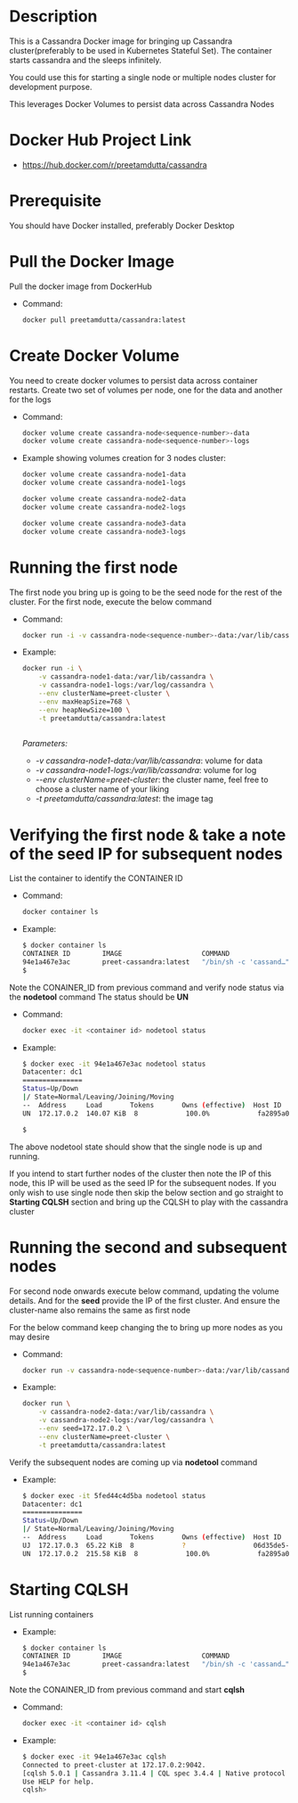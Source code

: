 Description
===========
This is a Cassandra Docker image for bringing up Cassandra cluster(preferably to be used in Kubernetes Stateful Set). The container starts cassandra and the sleeps infinitely.

You could use this for starting a single node or multiple nodes cluster for development purpose. 

This leverages Docker Volumes to persist data across Cassandra Nodes

Docker Hub Project Link
=======================
- https://hub.docker.com/r/preetamdutta/cassandra 

Prerequisite
============
You should have Docker installed, preferably Docker Desktop


Pull the Docker Image
=====================
Pull the docker image from DockerHub
- Command:
  ```bash
  docker pull preetamdutta/cassandra:latest
  ```

Create Docker Volume
====================
You need to create docker volumes to persist data across container restarts. Create two set of volumes per node, one for the data and another for the logs

- Command:
  ```bash
  docker volume create cassandra-node<sequence-number>-data
  docker volume create cassandra-node<sequence-number>-logs
  ```

- Example showing volumes creation for 3 nodes cluster:
  ```bash
  docker volume create cassandra-node1-data
  docker volume create cassandra-node1-logs
  
  docker volume create cassandra-node2-data
  docker volume create cassandra-node2-logs
  
  docker volume create cassandra-node3-data
  docker volume create cassandra-node3-logs
  ```

Running the first node
======================
The first node you bring up is going to be the seed node for the rest of the cluster. For the first node, execute the below command
- Command:
  ```bash
  docker run -i -v cassandra-node<sequence-number>-data:/var/lib/cassandra -v cassandra-node<sequence-number>-logs:/var/log/cassandra --env clusterName=<cluster-name> -t preetamdutta/cassandra:latest
  ```
- Example:
  ```bash
  docker run -i \
      -v cassandra-node1-data:/var/lib/cassandra \
      -v cassandra-node1-logs:/var/log/cassandra \
      --env clusterName=preet-cluster \
      --env maxHeapSize=768 \
      --env heapNewSize=100 \
      -t preetamdutta/cassandra:latest
      
  ```
  
  *Parameters:*
  - *-v cassandra-node1-data:/var/lib/cassandra*: volume for data
  - *-v cassandra-node1-logs:/var/lib/cassandra*: volume for log
  - *--env clusterName=preet-cluster*: the cluster name, feel free to choose a cluster name of your liking
  - *-t preetamdutta/cassandra:latest*: the image tag


Verifying the first node & take a note of the seed IP for subsequent nodes
==========================================================================

List the container to identify the CONTAINER ID
- Command: 
  ```bash
  docker container ls
  ```
  
- Example:
  ```bash
  $ docker container ls
  CONTAINER ID        IMAGE                    COMMAND                  CREATED             STATUS              PORTS                                         NAMES
  94e1a467e3ac        preet-cassandra:latest   "/bin/sh -c 'cassand…"   3 minutes ago       Up 3 minutes        7000-7001/tcp, 7199/tcp, 9042/tcp, 9160/tcp   hopeful_mendel
  $
  ```

Note the CONAINER_ID from previous command and verify node status via the **nodetool** command
The status should be **UN**
- Command:
  ```bash
  docker exec -it <container id> nodetool status
  ```
- Example:
  ```bash
  $ docker exec -it 94e1a467e3ac nodetool status
  Datacenter: dc1
  ===============
  Status=Up/Down
  |/ State=Normal/Leaving/Joining/Moving
  --  Address     Load       Tokens       Owns (effective)  Host ID                               Rack
  UN  172.17.0.2  140.07 KiB  8            100.0%            fa2895a0-7ae8-423a-b5a9-80979abccaf8  rack1
  
  $
  ```

The above nodetool state should show that the single node is up and running.

If you intend to start further nodes of the cluster then note the IP of this node, this IP will be used as the seed IP for the subsequent nodes.
If you only wish to use single node then skip the below section and go straight to **Starting CQLSH** section and bring up the CQLSH to play with the cassandra cluster


Running the second and subsequent nodes
=======================================
For second node onwards execute below command, updating the volume details. And for the **seed** provide the IP of the first cluster.
And ensure the cluster-name also remains the same as first node

For the below command keep changing the *<sequence-number>* to bring up more nodes as you may desire
- Command:
  ```bash
  docker run -v cassandra-node<sequence-number>-data:/var/lib/cassandra -v cassandra-node<sequence-number>-logs:/var/log/cassandra --env seed=172.17.0.2 --env clusterName=preet-cluster -t preetamdutta/cassandra:latest
  ```
- Example:
  ```bash
  docker run \
      -v cassandra-node2-data:/var/lib/cassandra \
      -v cassandra-node2-logs:/var/log/cassandra \
      --env seed=172.17.0.2 \
      --env clusterName=preet-cluster \
      -t preetamdutta/cassandra:latest
  ```

Verify the subsequent nodes are coming up via **nodetool** command
- Example:
  ```bash
  $ docker exec -it 5fed44c4d5ba nodetool status
  Datacenter: dc1
  ===============
  Status=Up/Down
  |/ State=Normal/Leaving/Joining/Moving
  --  Address     Load       Tokens       Owns (effective)  Host ID                               Rack
  UJ  172.17.0.3  65.22 KiB  8            ?                 06d35de5-f16b-4db9-8ecf-682f95044714  rack1
  UN  172.17.0.2  215.58 KiB  8            100.0%            fa2895a0-7ae8-423a-b5a9-80979abccaf8  rack1
  ```

Starting CQLSH
==============
List running containers
- Example:
  ```bash
  $ docker container ls
  CONTAINER ID        IMAGE                    COMMAND                  CREATED             STATUS              PORTS                                         NAMES
  94e1a467e3ac        preet-cassandra:latest   "/bin/sh -c 'cassand…"   3 minutes ago       Up 3 minutes        7000-7001/tcp, 7199/tcp, 9042/tcp, 9160/tcp   hopeful_mendel
  $

Note the CONAINER_ID from previous command and start **cqlsh**
- Command:
  ```bash
  docker exec -it <container id> cqlsh
  ```
- Example:
  ```bash
  $ docker exec -it 94e1a467e3ac cqlsh
  Connected to preet-cluster at 172.17.0.2:9042.
  [cqlsh 5.0.1 | Cassandra 3.11.4 | CQL spec 3.4.4 | Native protocol v4]
  Use HELP for help.
  cqlsh>
  ```